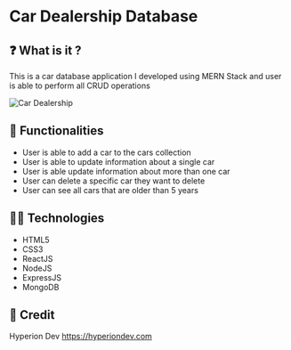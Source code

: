 # Car Dealership Database

## ❓ What is it ?
This is a car database application I developed using MERN Stack and user is able to perform all CRUD operations

![Car Dealership](https://user-images.githubusercontent.com/70260072/200866835-d9f217bb-3f45-4f1e-a723-34305ccd0de2.png)

## 🚀 Functionalities
* User is able to add a car to the cars collection
* User is able to update information about a single car
* User is able update information about more than one car
* User can delete a specific car they want to delete
* User can see all cars that are older than 5 years

## 👨‍💻 Technologies
* HTML5
* CSS3
* ReactJS
* NodeJS
* ExpressJS
* MongoDB

## 🌱 Credit
Hyperion Dev https://hyperiondev.com
